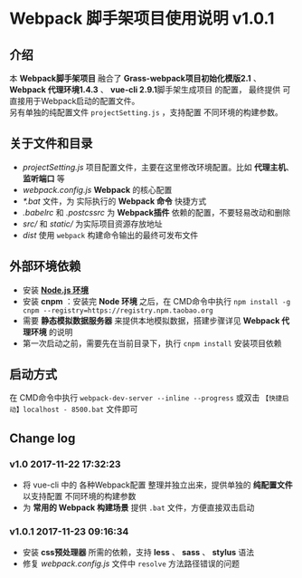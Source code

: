 Webpack 脚手架项目使用说明 v1.0.1
================================

介绍
----
本 **Webpack脚手架项目** 融合了 **Grass-webpack项目初始化模版2.1** 、 **Webpack 代理环境1.4.3** 、 **vue-cli 2.9.1**脚手架生成项目 的配置，
最终提供 可直接用于Webpack启动的配置文件。  
另有单独的纯配置文件 `projectSetting.js` ，支持配置 不同环境的构建参数。


关于文件和目录
-------------

+ _projectSetting.js_ 项目配置文件，主要在这里修改环境配置。比如 **代理主机**、**监听端口** 等
+ _webpack.config.js_ **Webpack** 的核心配置
+ _*.bat_ 文件，为 实际执行的 **Webpack 命令** 快捷方式
+ _.babelrc_ 和 _.postcssrc_ 为 **Webpack插件** 依赖的配置，不要轻易改动和删除
+ _src/_ 和 _static/_ 为实际项目资源存放地址
+ _dist_ 使用 `webpack` 构建命令输出的最终可发布文件


外部环境依赖
-----------

+ 安装 [**Node.js 环境**](https://nodejs.org/en/)
+ 安装 **cnpm** ：安装完 **Node 环境** 之后，在 CMD命令中执行 `npm install -g cnpm --registry=https://registry.npm.taobao.org`
+ 需要 **静态模拟数据服务器** 来提供本地模拟数据，搭建步骤详见 **Webpack 代理环境** 的说明
+ 第一次启动之前，需要先在当前目录下，执行 `cnpm install` 安装项目依赖


启动方式
-------

在 CMD命令中执行 `webpack-dev-server --inline --progress` 或双击 `【快捷启动】localhost - 8500.bat` 文件即可


Change log
----------

### v1.0 2017-11-22 17:32:23
+ 将 vue-cli 中的 各种Webpack配置 整理并独立出来，提供单独的 **纯配置文件** 以支持配置 不同环境的构建参数
+ 为 **常用的 Webpack 构建场景** 提供 `.bat` 文件，方便直接双击启动

### v1.0.1 2017-11-23 09:16:34
+ 安装 **css预处理器** 所需的依赖，支持 **less** 、 **sass** 、 **stylus** 语法
+ 修复 _webpack.config.js_ 文件中 `resolve` 方法路径错误的问题